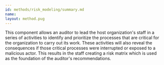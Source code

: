 ```yaml
---
id: methods/risk_modeling/summary.md
name: 
layout: method.pug
---
```

This component allows an auditor to lead the host organization's staff in a series of activities to identify and prioritize the processes that are critical for the organization to carry out its work.  These activities will also reveal the consequences if those critical processes were interrupted or exposed to a malicious actor.  This results in the staff creating a risk matrix which is used as the foundation of the auditor's recommendations.

